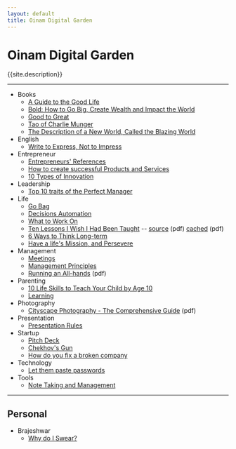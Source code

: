 ```yaml
---
layout: default
title: Oinam Digital Garden
---
```


<h1 class="logo">Oinam Digital Garden</h1>
<p>{{site.description}}</p>

---

- Books
  + [A Guide to the Good Life](/books/a-guide-to-the-good-life/)
  + [Bold: How to Go Big, Create Wealth and Impact the World](/books/bold-how-to-go-big-create-wealth-and-impact-the-world/)
  + [Good to Great](/books/good-to-great/)
  + [Tao of Charlie Munger](/books/tao-of-charlie-munger/)
  + [The Description of a New World, Called the Blazing World](/books/the-description-of-a-new-world-called-the-blazing-world/)
- English
  + [Write to Express, Not to Impress](/english/write-to-express-not-to-impress/)
- Entrepreneur
  + [Entrepreneurs' References](/entrepreneur/entrepreneur-references)
  + [How to create successful Products and Services](/entrepreneur/how-to-create-successful-products-and-services)
  + [10 Types of Innovation](/entrepreneur/10-types-of-innovation/)
- Leadership
  + [Top 10 traits of the Perfect Manager](/leadership/top-10-traits-of-the-perfect-leader/)
- Life
  + [Go Bag](/life/go-bag/)
  + [Decisions Automation](/life/decisions-automation/)
  + [What to Work On](/life/what-to-work-on/)
  + [Ten Lessons I Wish I Had Been Taught](/life/10-lessons-i-wish-i-had-been-taught/) -- [source](https://www.ams.org/notices/199701/comm-rota.pdf) (pdf) [cached](/life/10-lessons-i-wish-i-had-been-taught.pdf) (pdf)
  + [6 Ways to Think Long-term](/life/6-ways-to-think-long-term/)
  + [Have a life's Mission, and Persevere](/life/have-a-life-mission-and-persevere/)
- Management
  + [Meetings](/management/meetings/)
  + [Management Principles](/management/management-principles)
  + [Running an All-hands](/management/running-an-all-hands.pdf) (pdf)
- Parenting
  + [10 Life Skills to Teach Your Child by Age 10](/parenting/10-life-skills-to-teach-your-child-by-age-10/)
  + [Learning](/parenting/learning/)
- Photography
  + [Cityscape Photography - The Comprehensive Guide](/photography/cityscape-photography-guide.pdf) (pdf)
- Presentation
  + [Presentation Rules](/presentation/presentation-rules)
- Startup
  + [Pitch Deck](/startup/pitch-deck/)
  + [Chekhov's Gun](/startup/chekhovs-gun/)
  + [How do you fix a broken company](/startup/how-do-you-fix-a-broken-company/)
- Technology
  + [Let them paste passwords](/technology/passwords-paste/)
- Tools
  + [Note Taking and Management](/tools/note-taking-and-management/)

---

## Personal

- Brajeshwar
  + [Why do I Swear?](/brajeshwar/why-do-i-swear/)
